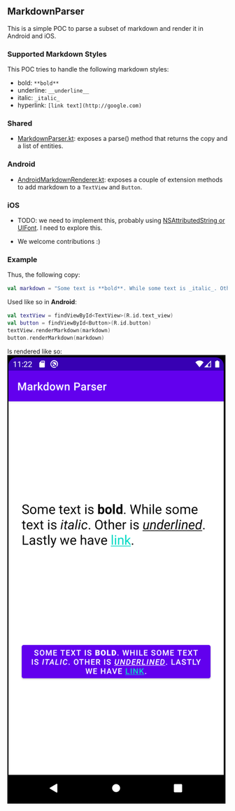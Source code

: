 MarkdownParser
---

This is a simple POC to parse a subset of markdown and render it in Android and iOS.

### Supported Markdown Styles

This POC tries to handle the following markdown styles:

- bold: `**bold**`
- underline: `__underline__`
- italic: `_italic_`
- hyperlink: `[link text](http://google.com)`

### Shared
- [MarkdownParser.kt](/shared/src/commonMain/kotlin/net/ralphpina/markdownparser/shared/MarkdownParser.kt): exposes a parse() method that returns the copy and a list of entities.

### Android
- [AndroidMarkdownRenderer.kt](/androidApp/src/main/java/net/ralphpina/markdownparser/androidApp/AndroidMarkdownRenderer.kt): exposes a couple of extension methods to add markdown to a `TextView` and `Button`.

### iOS
- TODO: we need to implement this, probably using [NSAttributedString or UIFont](https://stackoverflow.com/questions/25025779/setting-uilabel-text-to-bold). I need to explore this.

- We welcome contributions :)

### Example
Thus, the following copy: 
```kotlin
val markdown = "Some text is **bold**. While some text is _italic_. Other is __underlined__. Lastly we have [link](http://google.com)."
```

Used like so in **Android**:

```kotlin
val textView = findViewById<TextView>(R.id.text_view)
val button = findViewById<Button>(R.id.button)
textView.renderMarkdown(markdown)
button.renderMarkdown(markdown)
```

Is rendered like so:
![screenshot](imgs/sample.png)